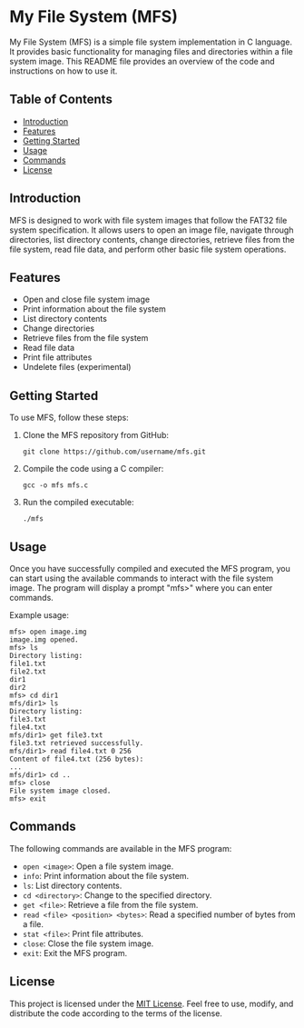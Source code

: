 # My File System (MFS)

My File System (MFS) is a simple file system implementation in C language. It provides basic functionality for managing files and directories within a file system image. This README file provides an overview of the code and instructions on how to use it.

## Table of Contents
- [Introduction](#introduction)
- [Features](#features)
- [Getting Started](#getting-started)
- [Usage](#usage)
- [Commands](#commands)
- [License](#license)

## Introduction
MFS is designed to work with file system images that follow the FAT32 file system specification. It allows users to open an image file, navigate through directories, list directory contents, change directories, retrieve files from the file system, read file data, and perform other basic file system operations.

## Features
- Open and close file system image
- Print information about the file system
- List directory contents
- Change directories
- Retrieve files from the file system
- Read file data
- Print file attributes
- Undelete files (experimental)

## Getting Started
To use MFS, follow these steps:

1. Clone the MFS repository from GitHub:
   ```
   git clone https://github.com/username/mfs.git
   ```

2. Compile the code using a C compiler:
   ```
   gcc -o mfs mfs.c
   ```

3. Run the compiled executable:
   ```
   ./mfs
   ```

## Usage
Once you have successfully compiled and executed the MFS program, you can start using the available commands to interact with the file system image. The program will display a prompt "mfs>" where you can enter commands.

Example usage:
```
mfs> open image.img
image.img opened.
mfs> ls
Directory listing:
file1.txt
file2.txt
dir1
dir2
mfs> cd dir1
mfs/dir1> ls
Directory listing:
file3.txt
file4.txt
mfs/dir1> get file3.txt
file3.txt retrieved successfully.
mfs/dir1> read file4.txt 0 256
Content of file4.txt (256 bytes):
...
mfs/dir1> cd ..
mfs> close
File system image closed.
mfs> exit
```

## Commands
The following commands are available in the MFS program:

- `open <image>`: Open a file system image.
- `info`: Print information about the file system.
- `ls`: List directory contents.
- `cd <directory>`: Change to the specified directory.
- `get <file>`: Retrieve a file from the file system.
- `read <file> <position> <bytes>`: Read a specified number of bytes from a file.
- `stat <file>`: Print file attributes.
- `close`: Close the file system image.
- `exit`: Exit the MFS program.

## License
This project is licensed under the [MIT License](LICENSE). Feel free to use, modify, and distribute the code according to the terms of the license.
